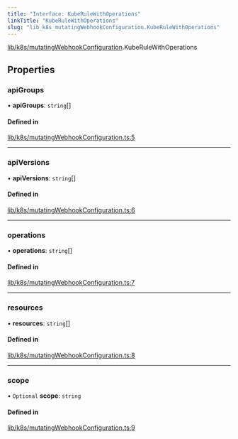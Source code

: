 ```yaml
---
title: "Interface: KubeRuleWithOperations"
linkTitle: "KubeRuleWithOperations"
slug: "lib_k8s_mutatingWebhookConfiguration.KubeRuleWithOperations"
---
```


[lib/k8s/mutatingWebhookConfiguration](../modules/lib_k8s_mutatingWebhookConfiguration.md).KubeRuleWithOperations

## Properties

### apiGroups

• **apiGroups**: `string`[]

#### Defined in

[lib/k8s/mutatingWebhookConfiguration.ts:5](https://github.com/headlamp-k8s/headlamp/blob/45b84205/frontend/src/lib/k8s/mutatingWebhookConfiguration.ts#L5)

___

### apiVersions

• **apiVersions**: `string`[]

#### Defined in

[lib/k8s/mutatingWebhookConfiguration.ts:6](https://github.com/headlamp-k8s/headlamp/blob/45b84205/frontend/src/lib/k8s/mutatingWebhookConfiguration.ts#L6)

___

### operations

• **operations**: `string`[]

#### Defined in

[lib/k8s/mutatingWebhookConfiguration.ts:7](https://github.com/headlamp-k8s/headlamp/blob/45b84205/frontend/src/lib/k8s/mutatingWebhookConfiguration.ts#L7)

___

### resources

• **resources**: `string`[]

#### Defined in

[lib/k8s/mutatingWebhookConfiguration.ts:8](https://github.com/headlamp-k8s/headlamp/blob/45b84205/frontend/src/lib/k8s/mutatingWebhookConfiguration.ts#L8)

___

### scope

• `Optional` **scope**: `string`

#### Defined in

[lib/k8s/mutatingWebhookConfiguration.ts:9](https://github.com/headlamp-k8s/headlamp/blob/45b84205/frontend/src/lib/k8s/mutatingWebhookConfiguration.ts#L9)
